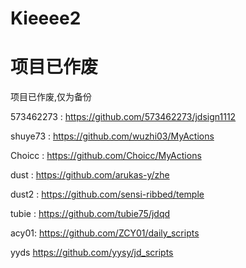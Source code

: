 # Kieeee2
# 项目已作废


项目已作废,仅为备份


573462273    :  https://github.com/573462273/jdsign1112

shuye73   :  https://github.com/wuzhi03/MyActions

Choicc  :   https://github.com/Choicc/MyActions

dust :  https://github.com/arukas-y/zhe

dust2 :  https://github.com/sensi-ribbed/temple

tubie :   https://github.com/tubie75/jdqd

acy01:  https://github.com/ZCY01/daily_scripts

yyds     https://github.com/yysy/jd_scripts
